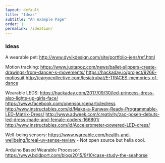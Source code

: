 ```yaml
---
layout: default
title: "Ideas"
subtitle: "An example Page"
order: 1
permalink: /ideation/
---
```


### Ideas

A wearable pet:
http://www.dyvikdesign.com/site/portfolio-jens/ref.html

Motion tracking:
https://www.juxtapoz.com/news/ballet-slippers-create-drawings-from-dancer-s-movements/
https://hackaday.io/project/9266-motiosuit
http://cargocollective.com/lesiatrubat/E-TRACES-memories-of-dance

Wearable LEDS:
https://hackaday.com/2017/09/30/led-princess-dress-also-lights-up-girls-face/
https://www.facebook.com/opensourceparticledress
http://www.instructables.com/id/Make-a-Runway-Ready-Programmable-LED-Matrix-Dress/
http://www.adweek.com/creativity/zac-posen-debuts-led-dress-made-and-female-coders-166801/
http://www.instructables.com/id/Accelerometer-powered-LED-dress/

Well-being sensors:
https://www.wareable.com/health-and-wellbeing/loreal-uv-sense-review - Not open source but hella cool.


Arduino Based Wearable Processor:
https://www.boldport.com/blog/2015/9/10/case-study-the-seahorse
